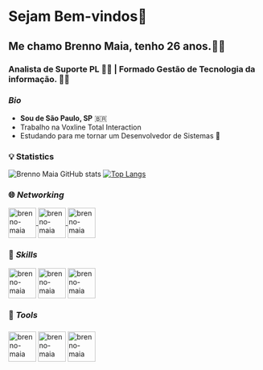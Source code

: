 # Sejam Bem-vindos👋


## Me chamo Brenno Maia, tenho 26 anos.:raising_hand_man:
### Analista de Suporte PL :technologist: | Formado Gestão de Tecnologia da informação. :man_student:

### _Bio_
- **Sou de São Paulo, SP** :brazil:
- Trabalho na Voxline Total Interaction
- Estudando para me tornar um Desenvolvedor de Sistemas :running:

  
### :bulb: Statistics
![Brenno Maia GitHub stats](https://github-readme-stats.vercel.app/api?username=brennomaia&show_icons=true&theme=dark)
[![Top Langs](https://github-readme-stats.vercel.app/api/top-langs/?username=brennomaia&layout=compact)](https://github.com/brennomaia/github-readme-stats)


### :globe_with_meridians: _Networking_

<a href="https://www.linkedin.com/in/brenno-maia/" target="_blank">
<img align="center" alt="brenno-maia" height="60" width="55" src="https://cdn.icon-icons.com/icons2/100/PNG/256/linkedin_socialnetwork_17503.png">
</a>
<a href="https://www.instagram.com/brenno_____________/" target="_blank">
<img align="center" alt="brenno-maia" height="60" width="55" src="https://cdn.icon-icons.com/icons2/100/PNG/256/instagram_socialnetwork_17505.png">
</a>
<a href="brennomaia@yahoo.com.br">
<img align="center" alt="brenno-maia" height="60" width="55" src="https://cdn.icon-icons.com/icons2/100/PNG/256/email_socialnetwork_17535.png">
</a>


### :dart: _Skills_

<img align="center" alt="brenno-maia" height="60" width="55" style="max-width:100%;" alt="Python" src="https://cdn.jsdelivr.net/gh/devicons/devicon/icons/python/python-original.svg"></img>
<img align="center" alt="brenno-maia" height="60" width="55" style="max-width:100%;" alt="Git" src="https://cdn.jsdelivr.net/gh/devicons/devicon/icons/git/git-original.svg">
</img>
<img align="center" alt="brenno-maia" height="60" width="55" style="max-width:100%;" alt="HTML5" src="https://cdn.jsdelivr.net/gh/devicons/devicon/icons/html5/html5-original.svg">
</img>

  
###  🧰 _Tools_  
###   
<img align="center" alt="brenno-maia" height="60" width="55" style="max-width:100%;" alt="Github" src="https://cdn.jsdelivr.net/gh/devicons/devicon/icons/github/github-original.svg"></img>
<img align="center" alt="brenno-maia" height="60" width="55" style="max-width:100%;" alt="VsCode" src="https://cdn.jsdelivr.net/gh/devicons/devicon/icons/vscode/vscode-original.svg"></img>
<img align="center" alt="brenno-maia" height="60" width="55" style="max-width:100%;" alt="Windows" src="https://cdn.jsdelivr.net/gh/devicons/devicon/icons/windows8/windows8-original.svg"></img>
